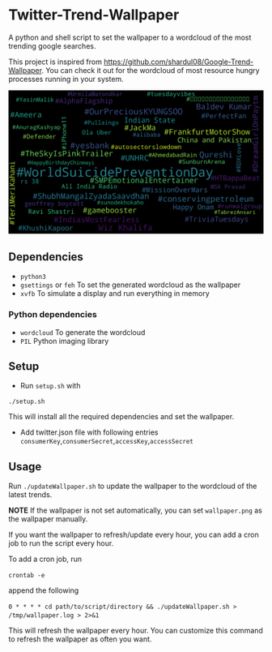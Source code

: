 # Twitter-Trend-Wallpaper
A python and shell script to set the wallpaper to a wordcloud of the most trending google searches. 

This project is inspired from https://github.com/shardul08/Google-Trend-Wallpaper. You can check it out for the wordcloud of most resource hungry processes running in your system.

![Screenshot](https://github.com/ksubbu199/twitter-trends-word-cloud-wallpaper/blob/master/wallpaper.png)  


## Dependencies
* `python3`
* `gsettings` or `feh`  To set the generated wordcloud as the wallpaper
* `xvfb`  To simulate a display and run everything in memory
### Python dependencies
* `wordcloud` To generate the wordcloud
* `PIL`  Python imaging library

## Setup
* Run `setup.sh` with
```
./setup.sh
```
This will install all the required dependencies and set the wallpaper.
* Add twitter.json file with following entries `consumerKey`,`consumerSecret`,`accessKey`,`accessSecret`

## Usage
Run `./updateWallpaper.sh` to update the wallpaper to the wordcloud of the latest trends.

**NOTE** If the wallpaper is not set automatically, you can set `wallpaper.png` as the wallpaper manually.

If you want the wallpaper to refresh/update every hour, you can add a cron job to run the script every hour.

To add a cron job, run

`crontab -e`

append the following

`0 * * * * cd path/to/script/directory && ./updateWallpaper.sh > /tmp/wallpaper.log > 2>&1`

This will refresh the wallpaper every hour. You can customize this command to refresh the wallpaper as often you want.
